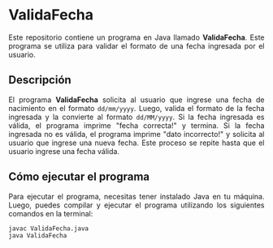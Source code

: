 # ValidaFecha

<p align="justify"> Este repositorio contiene un programa en Java llamado <b>ValidaFecha</b>. Este programa se utiliza para validar el formato de una fecha ingresada por el usuario.</p>

## Descripción

<p align="justify"> El programa <b>ValidaFecha</b> solicita al usuario que ingrese una fecha de nacimiento en el formato <code>dd/mm/yyyy</code>. Luego, valida el formato de la fecha ingresada y la convierte al formato <code>dd/MM/yyyy</code>. Si la fecha ingresada es válida, el programa imprime "fecha correcta!" y termina. Si la fecha ingresada no es válida, el programa imprime "dato incorrecto!" y solicita al usuario que ingrese una nueva fecha. Este proceso se repite hasta que el usuario ingrese una fecha válida.</p>

## Cómo ejecutar el programa

<p align="justify"> Para ejecutar el programa, necesitas tener instalado Java en tu máquina. Luego, puedes compilar y ejecutar el programa utilizando los siguientes comandos en la terminal: </p>

```bash
javac ValidaFecha.java
java ValidaFecha
